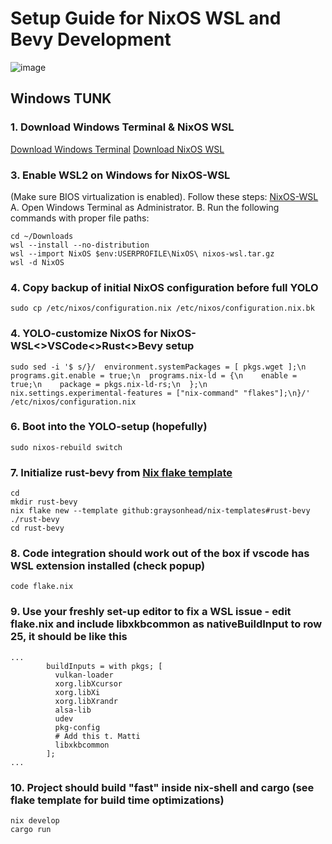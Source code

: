 # Setup Guide for NixOS WSL and Bevy Development
![image](https://github.com/user-attachments/assets/bfdd938b-d413-4ba0-8993-38ab855de53d)

## Windows TUNK
### 1. Download Windows Terminal & NixOS WSL
[Download Windows Terminal](https://www.microsoft.com/store/productId/9N0DX20HK701?ocid=pdpshare)
[Download NixOS WSL](https://github.com/nix-community/NixOS-WSL/releases/download/2405.5.4/nixos-wsl.tar.gz)

### 3. Enable WSL2 on Windows for NixOS-WSL
(Make sure BIOS virtualization is enabled). Follow these steps:
[NixOS-WSL](https://github.com/nix-community/NixOS-WSL)
A. Open Windows Terminal as Administrator.
B. Run the following commands with proper file paths:
```
cd ~/Downloads
wsl --install --no-distribution
wsl --import NixOS $env:USERPROFILE\NixOS\ nixos-wsl.tar.gz
wsl -d NixOS
```

### 4. Copy backup of initial NixOS configuration before full YOLO
```
sudo cp /etc/nixos/configuration.nix /etc/nixos/configuration.nix.bk
```

### 4. YOLO-customize NixOS for NixOS-WSL<>VSCode<>Rust<>Bevy setup
```
sudo sed -i '$ s/}/  environment.systemPackages = [ pkgs.wget ];\n  programs.git.enable = true;\n  programs.nix-ld = {\n    enable = true;\n    package = pkgs.nix-ld-rs;\n  };\n  nix.settings.experimental-features = ["nix-command" "flakes"];\n}/' /etc/nixos/configuration.nix
```

### 6. Boot into the YOLO-setup (hopefully)
```
sudo nixos-rebuild switch
```

### 7. Initialize rust-bevy from [Nix flake template](https://blog.graysonhead.net/posts/nix-flake-rust-bevy/)
```
cd
mkdir rust-bevy
nix flake new --template github:graysonhead/nix-templates#rust-bevy ./rust-bevy
cd rust-bevy
```

### 8. Code integration should work out of the box if vscode has WSL extension installed (check popup)
```
code flake.nix

```

### 9. Use your freshly set-up editor to fix a WSL issue - edit flake.nix and include libxkbcommon as nativeBuildInput to row 25, it should be like this
```
...
        buildInputs = with pkgs; [
          vulkan-loader
          xorg.libXcursor
          xorg.libXi
          xorg.libXrandr
          alsa-lib
          udev
          pkg-config
          # Add this t. Matti
          libxkbcommon
        ];
...
```

### 10. Project should build "fast" inside nix-shell and cargo (see flake template for build time optimizations)
```
nix develop
cargo run
```
